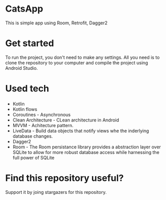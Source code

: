 # CatsApp
This is simple app using Room, Retrofit, Dagger2

# Get started
To run the project, you don't need to make any settings. All you need is to clone the repository to your computer and compile the project using Android Studio.

# Used tech
###
- Kotlin
- Kotlin flows
- Coroutines - Asynchronous
- Clean Architecture - CLean architecture in Android
- MVVM - Achitecture pattern.
- LiveData - Build data objects that notify views whe the inderlying database changes.
- Dagger2
- Room - The Room persistance library provides a abstraction layer over SQLite to allow for more robust database access while harnessing the full power of SQLite

# Find this repository useful?
Support it by joing stargazers for this repository.
